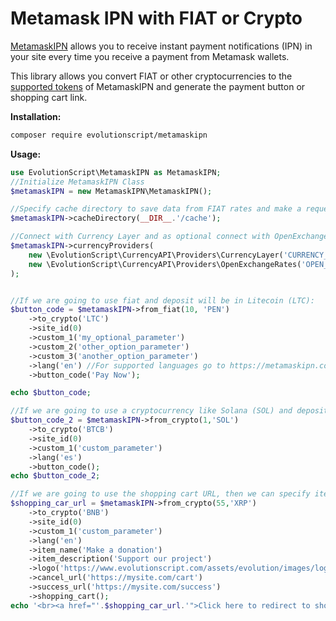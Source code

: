 # Metamask IPN with FIAT or Crypto

[MetamaskIPN](https://metamaskipn.com) allows you to receive instant payment notifications (IPN) in your site every time
you receive a payment from Metamask wallets.

This library allows you convert FIAT or other cryptocurrencies to the [supported tokens](https://metamaskipn.com/docs) of MetamaskIPN and generate
the payment button or shopping cart link.


**Installation:**

```bash
composer require evolutionscript/metamaskipn
```


**Usage:**

```php
use EvolutionScript\MetamaskIPN as MetamaskIPN;
//Initialize MetamaskIPN Class
$metamaskIPN = new MetamaskIPN\MetamaskIPN();

//Specify cache directory to save data from FIAT rates and make a request once per day. It is optional but prevents exceeding the API usage limit. 
$metamaskIPN->cacheDirectory(__DIR__.'/cache');

//Connect with Currency Layer and as optional connect with OpenExchangeRates. The optional provider is useful if the primary provider fails.
$metamaskIPN->currencyProviders(
	new \EvolutionScript\CurrencyAPI\Providers\CurrencyLayer('CURRENCY_LAYER_API'),
	new \EvolutionScript\CurrencyAPI\Providers\OpenExchangeRates('OPEN_EXCHANGE_RATES_API')
);


//If we are going to use fiat and deposit will be in Litecoin (LTC):
$button_code = $metamaskIPN->from_fiat(10, 'PEN')
	->to_crypto('LTC')
	->site_id(0)
	->custom_1('my_optional_parameter')
	->custom_2('other_option_parameter')
	->custom_3('another_option_parameter')
	->lang('en') //For supported languages go to https://metamaskipn.com/docs
	->button_code('Pay Now');

echo $button_code;

//If we are going to use a cryptocurrency like Solana (SOL) and deposit in in BTCB (BTC)
$button_code_2 = $metamaskIPN->from_crypto(1,'SOL')
	->to_crypto('BTCB')
	->site_id(0)
	->custom_1('custom_parameter')
	->lang('es')
	->button_code();
echo $button_code_2;

//If we are going to use the shopping cart URL, then we can specify item name and other items.
$shopping_car_url = $metamaskIPN->from_crypto(55,'XRP')
	->to_crypto('BNB')
	->site_id(0)
	->custom_1('custom_parameter')
	->lang('en')
	->item_name('Make a donation')
	->item_description('Support our project')
	->logo('https://www.evolutionscript.com/assets/evolution/images/logo.png') //URL of your logo
	->cancel_url('https://mysite.com/cart')
	->success_url('https://mysite.com/success')
	->shopping_cart();
echo '<br><a href="'.$shopping_car_url.'">Click here to redirect to shopping cart</a>';
```
